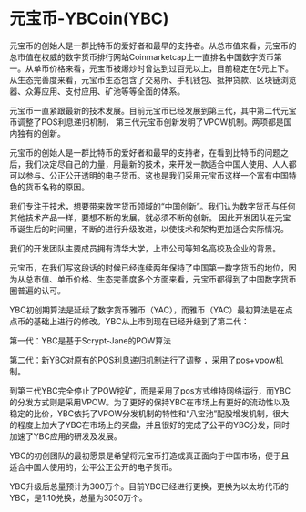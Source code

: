 # 元宝币-YBCoin(YBC)

元宝币的创始人是一群比特币的爱好者和最早的支持者。从总市值来看，元宝币的总市值在权威的数字货币排行网站Coinmarketcap上一直排名中国数字货币第一。从单币价格来看，元宝币被爆炒时曾达到过百元以上，目前稳定在5元上下。从生态完善度来看，元宝币生态包含了交易所、手机钱包、抵押贷款、区块链浏览器、众筹应用、支付应用、矿池等等全面的体系。

元宝币一直紧跟最新的技术发展。目前元宝币已经发展到第三代，其中第二代元宝币调整了POS利息递归机制， 第三代元宝币创新发明了VPOW机制。两项都是国内独有的创新。

元宝币的创始人是一群比特币的爱好者和最早的支持者，在看到比特币的问题之后，我们决定尽自己的力量，用最新的技术，来开发一款适合中国人使用、人人都可以参与、公正公开透明的电子货币。这也是我们采用元宝币这样一个富有中国特色的货币名称的原因。

我们专注于技术，想要带来数字货币领域的“中国创新”。我们认为数字货币与任何其他技术产品一样，要想不断的发展，就必须不断的创新。 因此开发团队在元宝币诞生后的时间里，不断的进行升级改进，以使技术和架构更加适合实际情况。

我们的开发团队主要成员拥有清华大学，上市公司等知名高校及企业的背景。

元宝币，在我们写这段话的时候已经连续两年保持了中国第一数字货币的地位，因为从总市值、单币价格、生态完善度多个方面来看，元宝币都得到了中国数字货币圈普遍的认可。

YBC初创期算法是延续了数字货币雅币（YAC），而雅币（YAC）最初算法是在点点币的基础上进行的修改。YBC从上市到现在已经升级到了第二代：

第一代：YBC是基于Scrypt-Jane的POW算法

第二代：新YBC对原有的POS利息递归机制进行了调整 ，采用了pos+vpow机制。

到第三代YBC完全停止了POW挖矿，而是采用了pos方式维持网络运行，而YBC的分发方式则是采用VPOW。为了更好的保持YBC在市场上有更好的流动性以及稳定的比价，YBC依托了VPOW分发机制的特性和“八宝池”配股增发机制，很大的程度上加大了YBC在市场上的买盘，并且很好的完成了公平的YBC分发，同时加速了YBC应用的研发及发展。

YBC的初创团队的最初愿景是希望将元宝币打造成真正面向于中国市场，便于且适合中国人使用的，公平公正公开的电子货币。

YBC升级后总量预计为300万个。目前YBC已经进行更换，更换为以太坊代币的YBC，是1:10兑换，总量为3050万个。
